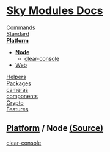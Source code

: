 <!--- This Node was auto-generated using "npx sky readme" --> 

# [Sky Modules Docs](../../README.md)

[Commands](..%2F..%2F%5Fcommands%2FREADME.md)   
[Standard](..%2F..%2Fstandard%2FREADME.md)   
**[Platform](..%2F..%2Fplatform%2FREADME.md)**   
* **[Node](..%2F..%2Fplatform%2Fnode%2FREADME.md)**  
   * [clear-console](..%2F..%2Fplatform%2Fnode%2Fclear-console%2FREADME.md)
* [Web](..%2F..%2Fplatform%2Fweb%2FREADME.md)
  
[Helpers](..%2F..%2Fhelpers%2FREADME.md)   
[Packages](..%2F..%2Fpkgs%2FREADME.md)   
[cameras](..%2F..%2Fcameras%2FREADME.md)   
[components](..%2F..%2Fcomponents%2FREADME.md)   
[Crypto](..%2F..%2Fcrypto%2FREADME.md)   
[Features](..%2F..%2Ffeatures%2FREADME.md)   

## [Platform](..%2F..%2Fplatform%2FREADME.md) / Node [(Source)](..%2F..%2Fplatform%2Fnode%2F)

[clear-console](..%2F..%2Fplatform%2Fnode%2Fclear-console%2FREADME.md)   
  